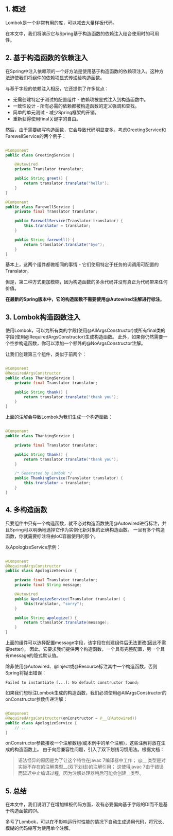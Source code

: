 ## 1. 概述

Lombok是一个非常有用的库，可以减去大量样板代码。

在本文中，我们将演示它与Spring基于构造函数的依赖注入结合使用时的可用性。

## 2. 基于构造函数的依赖注入

在Spring中注入依赖项的一个好方法是使用基于构造函数的依赖项注入。这种方法迫使我们将组件的依赖项显式传递给构造函数。

与基于字段的依赖注入相反，它还提供了许多优点：

+ 无需创建特定于测试的配置组件 - 依赖项被显式注入到构造函数中。
+ 一致性设计 - 所有必需的依赖都被构造函数的定义强调和查找。
+ 简单的单元测试 - 减少Spring框架的开销。
+ 重新获得使用final关键字的自由。

然后，由于需要编写构造函数，它会导致代码明显变多。考虑GreetingService和FarewellService的两个例子：

```java

@Component
public class GreetingService {

    @Autowired
    private Translator translator;

    public String greet() {
        return translator.translate("hello");
    }
}

@Component
public class FarewellService {
    private final Translator translator;

    public FarewellService(Translator translator) {
        this.translator = translator;
    }

    public String farewell() {
        return translator.translate("bye");
    }
}
```

基本上，这两个组件都做相同的事情 - 它们使用特定于任务的词调用可配置的Translator。

但是，第二种方式更加模糊，因为构造函数的多余代码并没有真正为代码带来任何价值。

**在最新的Spring版本中，它的构造函数不需要使用@Autowired注解进行标注**。

## 3. Lombok构造函数注入

使用Lombok，可以为所有类的字段(使用@AllArgsConstructor)或所有final类的字段(使用@RequiredArgsConstructor)生成构造函数。
此外，如果你仍然需要一个空参构造函数，你可以添加一个额外的@NoArgsConstructor注解。

让我们创建第三个组件，类似于前两个：

```java

@Component
@RequiredArgsConstructor
public class ThankingService {
    private final Translator translator;

    public String thank() {
        return translator.translate("thank you");
    }
}
```

上面的注解会导致Lombok为我们生成一个构造函数：

```java

@Component
public class ThankingService {

    private final Translator translator;

    public String thank() {
        return translator.translate("thank you");
    }

    /* Generated by Lombok */
    public ThankingService(Translator translator) {
        this.translator = translator;
    }
}
```

## 4. 多构造函数

只要组件中只有一个构造函数，就不必对构造函数使用@Autowired进行标注，并且Spring可以明确地选择它作为实例化新对象的正确构造函数。
一旦有多个构造函数，你就需要标注将由IoC容器使用的那个。

以ApologizeService示例：

```java

@Component
@RequiredArgsConstructor
public class ApologizeService {

    private final Translator translator;
    private final String message;

    @Autowired
    public ApologizeService(Translator translator) {
        this(translator, "sorry");
    }

    public String apologize() {
        return translator.translate(message);
    }
}
```

上面的组件可以选择配置message字段，该字段在创建组件后无法更改(因此不需要setter)。
因此，它要求我们提供两个构造函数，一个具有完整配置，另一个具有message的隐式默认值。

除非使用@Autowired、@Inject或@Resource标注其中一个构造函数，否则Spring将抛出错误：

```
Failed to instantiate [...]: No default constructor found;
```

如果我们想标注Lombok生成的构造函数，我们必须使用@AllArgsConstructor的onConstructor参数传递注解：

```java

@Component
@RequiredArgsConstructor(onConstructor = @__(@Autowired))
public class ApologizeService {
    // ...
}
```

onConstructor参数接收一个注解数组(或本例中的单个注解)，这些注解将放在生成的构造函数上。
由于向后兼容性问题，引入了双下划线习惯用法。根据文档：

> 语法怪异的原因是为了让这个特性在javac 7编译器中工作； @__ 类型是对实际不存在的注解类型__(双下划线)的注解引用；
> 这使得javac 7由于错误而延迟中止编译过程，因为注解处理器稍后可能会创建__类型。

## 5. 总结

在本文中，我们说明了在增加样板代码方面，没有必要偏向基于字段的DI而不是基于构造函数的DI。

多亏了Lombok，可以在不影响运行时性能的情况下自动生成通用代码，将冗长、模糊的代码缩写为使用单个注解。